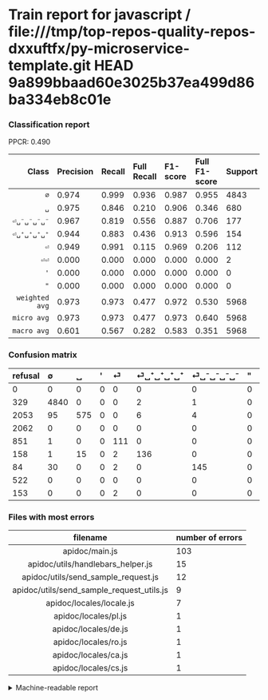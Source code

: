 # Train report for javascript / file:///tmp/top-repos-quality-repos-dxxuftfx/py-microservice-template.git HEAD 9a899bbaad60e3025b37ea499d86ba334eb8c01e

### Classification report

PPCR: 0.490

| Class | Precision | Recall | Full Recall | F1-score | Full F1-score | Support | Full Support | PPCR |
|------:|:----------|:-------|:------------|:---------|:---------|:--------|:-------------|:-----|
| `∅` | 0.974| 0.999| 0.936| 0.987| 0.955| 4843| 5172| 0.936 |
| `␣` | 0.975| 0.846| 0.210| 0.906| 0.346| 680| 2733| 0.249 |
| `⏎␣⁻␣⁻␣⁻␣⁻` | 0.967| 0.819| 0.556| 0.887| 0.706| 177| 261| 0.678 |
| `⏎␣⁺␣⁺␣⁺␣⁺` | 0.944| 0.883| 0.436| 0.913| 0.596| 154| 312| 0.494 |
| `⏎` | 0.949| 0.991| 0.115| 0.969| 0.206| 112| 963| 0.116 |
| `⏎⏎` | 0.000| 0.000| 0.000| 0.000| 0.000| 2| 155| 0.013 |
| `'` | 0.000| 0.000| 0.000| 0.000| 0.000| 0| 2062| 0.000 |
| `"` | 0.000| 0.000| 0.000| 0.000| 0.000| 0| 522| 0.000 |
| `weighted avg` | 0.973| 0.973| 0.477| 0.972| 0.530| 5968| 12180| 0.490 |
| `micro avg` | 0.973| 0.973| 0.477| 0.973| 0.640| 5968| 12180| 0.490 |
| `macro avg` | 0.601| 0.567| 0.282| 0.583| 0.351| 5968| 12180| 0.490 |

### Confusion matrix

|refusal|  ∅| ␣| '| ⏎| ⏎␣⁺␣⁺␣⁺␣⁺| ⏎␣⁻␣⁻␣⁻␣⁻| "| ⏎⏎| 
|:---|:---|:---|:---|:---|:---|:---|:---|:---|
|0 |0 |0 |0 |0 |0 |0 |0 |0 |
|329 |4840 |0 |0 |0 |2 |1 |0 |0 |
|2053 |95 |575 |0 |0 |6 |4 |0 |0 |
|2062 |0 |0 |0 |0 |0 |0 |0 |0 |
|851 |1 |0 |0 |111 |0 |0 |0 |0 |
|158 |1 |15 |0 |2 |136 |0 |0 |0 |
|84 |30 |0 |0 |2 |0 |145 |0 |0 |
|522 |0 |0 |0 |0 |0 |0 |0 |0 |
|153 |0 |0 |0 |2 |0 |0 |0 |0 |

### Files with most errors

| filename | number of errors|
|:----:|:-----|
| apidoc/main.js | 103 |
| apidoc/utils/handlebars_helper.js | 15 |
| apidoc/utils/send_sample_request.js | 12 |
| apidoc/utils/send_sample_request_utils.js | 9 |
| apidoc/locales/locale.js | 7 |
| apidoc/locales/pl.js | 1 |
| apidoc/locales/de.js | 1 |
| apidoc/locales/ro.js | 1 |
| apidoc/locales/ca.js | 1 |
| apidoc/locales/cs.js | 1 |

<details>
    <summary>Machine-readable report</summary>
```json
{
  "cl_report": {"\"": {"f1-score": 0.0, "precision": 0.0, "recall": 0.0, "support": 0}, "\u0027": {"f1-score": 0.0, "precision": 0.0, "recall": 0.0, "support": 0}, "macro avg": {"f1-score": 0.5826617715372081, "precision": 0.6011045721550732, "recall": 0.5672957669720984, "support": 5968}, "micro avg": {"f1-score": 0.9730227882037533, "precision": 0.9730227882037533, "recall": 0.9730227882037533, "support": 5968}, "weighted avg": {"f1-score": 0.9719641918171826, "precision": 0.9726345919195247, "recall": 0.9730227882037533, "support": 5968}, "\u2205": {"f1-score": 0.9867482161060143, "precision": 0.9744312462250856, "recall": 0.9993805492463349, "support": 4843}, "\u23ce": {"f1-score": 0.9694323144104804, "precision": 0.9487179487179487, "recall": 0.9910714285714286, "support": 112}, "\u23ce\u23ce": {"f1-score": 0.0, "precision": 0.0, "recall": 0.0, "support": 2}, "\u23ce\u2423\u207a\u2423\u207a\u2423\u207a\u2423\u207a": {"f1-score": 0.912751677852349, "precision": 0.9444444444444444, "recall": 0.8831168831168831, "support": 154}, "\u23ce\u2423\u207b\u2423\u207b\u2423\u207b\u2423\u207b": {"f1-score": 0.8868501529051989, "precision": 0.9666666666666667, "recall": 0.8192090395480226, "support": 177}, "\u2423": {"f1-score": 0.905511811023622, "precision": 0.9745762711864406, "recall": 0.8455882352941176, "support": 680}},
  "cl_report_full": {"\"": {"f1-score": 0.0, "precision": 0.0, "recall": 0.0, "support": 522}, "\u0027": {"f1-score": 0.0, "precision": 0.0, "recall": 0.0, "support": 2062}, "macro avg": {"f1-score": 0.3510556224603123, "precision": 0.6011045721550732, "recall": 0.2816146872637312, "support": 12180}, "micro avg": {"f1-score": 0.6399603262067446, "precision": 0.9730227882037533, "recall": 0.47676518883415436, "support": 12180}, "weighted avg": {"f1-score": 0.5297120385372236, "precision": 0.7523692451486647, "recall": 0.47676518883415436, "support": 12180}, "\u2205": {"f1-score": 0.9547292632409508, "precision": 0.9744312462250856, "recall": 0.9358081979891725, "support": 5172}, "\u23ce": {"f1-score": 0.20555555555555557, "precision": 0.9487179487179487, "recall": 0.11526479750778816, "support": 963}, "\u23ce\u23ce": {"f1-score": 0.0, "precision": 0.0, "recall": 0.0, "support": 155}, "\u23ce\u2423\u207a\u2423\u207a\u2423\u207a\u2423\u207a": {"f1-score": 0.5964912280701755, "precision": 0.9444444444444444, "recall": 0.4358974358974359, "support": 312}, "\u23ce\u2423\u207b\u2423\u207b\u2423\u207b\u2423\u207b": {"f1-score": 0.7055961070559612, "precision": 0.9666666666666667, "recall": 0.5555555555555556, "support": 261}, "\u2423": {"f1-score": 0.34607282575985554, "precision": 0.9745762711864406, "recall": 0.21039151115989754, "support": 2733}},
  "ppcr": 0.48998357963875205
}
```
</details>
